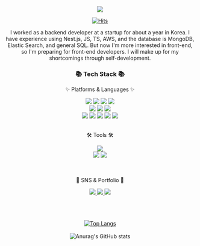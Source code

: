 <div align=center>
	     <img src="https://capsule-render.vercel.app/api?type=waving&color=auto&height=200&section=header&text=Jay%20Github!&fontSize=90" />	
</div>

<div align=center>

[![Hits](https://hits.seeyoufarm.com/api/count/incr/badge.svg?url=https%3A%2F%2Fgithub.com%2FJUNGganzi&count_bg=%2379C83D&title_bg=%23555555&icon=&icon_color=%23E7E7E7&title=Hits&edge_flat=false)](https://github.com/JUNGganzi)
	
</div>
	
<p align=center>
I worked as a backend developer at a startup for about a year in Korea.    
I have experience using Nest.js, JS, TS, AWS, and the database is MongoDB, Elastic Search, and general SQL.   
But now I'm more interested in front-end, so I'm preparing for front-end developers.   
I will make up for my shortcomings through self-development.
</p>
<div align=center>
	     <h3>📚 Tech Stack 📚</h3>
	     <p>✨ Platforms & Languages ✨</p>
</div>
<div align="center">
	     <img src="https://img.shields.io/badge/HTML5-E34F26?style=flat&logo=HTML5&logoColor=white" />
	     <img src="https://img.shields.io/badge/CSS3-1572B6?style=flat&logo=CSS3&logoColor=white" />
	     <img src="https://img.shields.io/badge/JavaScript-F7DF1E?style=flat&logo=JavaScript&logoColor=white" />
	     <img src="https://img.shields.io/badge/TypeScript-3178C6?style=flat&logo=TypeScript&logoColor=white" />
	     <br>
	     <img src="https://img.shields.io/badge/Node.js-339933?style=flat&logo=Node.js&logoColor=white" />
	     <img src="https://img.shields.io/badge/NestJS-E0234E?style=flat&logo=NestJS&logoColor=white" />
	     <img src="https://img.shields.io/badge/React-61DAFB?style=flat&logo=React&logoColor=white" />
	     <br>
	     <img src="https://img.shields.io/badge/MySQL-4479A1?style=flat&logo=MySQL&logoColor=white" />
	     <img src="https://img.shields.io/badge/PostgreSQL-4169E1?style=flat&logo=PostgreSQL&logoColor=white" />
   	     <img src="https://img.shields.io/badge/MongoDB-47A248?style=flat&logo=MongoDB&logoColor=white" />
	     <img src="https://img.shields.io/badge/Elasticsearch-005571?style=flat&logo=Elasticsearch&logoColor=white" />
	     <img src="https://img.shields.io/badge/Linux-FCC624?style=flat&logo=Linux&logoColor=white" />
</div>
     <br>
<div align=center>
	     <p>🛠 Tools 🛠</p>
</div>
<div align=center>
	     <img src="https://img.shields.io/badge/Visual%20Studio%20Code-007ACC?style=flat&logo=VisualStudioCode&logoColor=white" />
	     <br>
	     <img src="https://img.shields.io/badge/AWS-232F3E?style=flat&logo=AmazonAWS&logoColor=white" />
	     <img src="https://img.shields.io/badge/GitHub-181717?style=flat&logo=GitHub&logoColor=white" />
</div>
<br>
<br>
<div align=center>
	     <p>🎨 SNS & Portfolio 🎨</p>
</div>
<div align=center>
	     <a href="https://ganzicoder.tistory.com/">
		      <img src="https://img.shields.io/badge/Blog-FF9800?style=flat&logo=Blogger&logoColor=white" />
	     </a>
	     <a href="wjdwjd1501@gmail.com">
		      <img src="https://img.shields.io/badge/Mail-30B980?style=flat&logo=Gmail&logoColor=white" />
     	</a>
	     <a href="https://phantom-quill-993.notion.site/Algorithm-study-journal-4bc9698461404138a6dcb242353d29a4">
		     <img src="https://img.shields.io/badge/Notion-000000?style=flat&logo=Notion&logoColor=white" />
	     </a>
	<br>
</div>
<br>
<br>
<br>


<div align=center>
	
[![Top Langs](https://github-readme-stats.vercel.app/api/top-langs/?username=jungwonJung&layout=compact)](https://github.com/jungwonJung/github-readme-stats)
	<br>   
	![Anurag's GitHub stats](https://github-readme-stats.vercel.app/api?username=jungwonJung&show_icons=true&theme=tokyonight)
	
</div>




  
